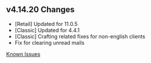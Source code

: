 ## v4.14.20 Changes

* [Retail] Updated for 11.0.5
* [Classic] Updated for 4.4.1
* [Classic] Crafting related fixes for non-english clients
* Fix for clearing unread mails

[Known Issues](https://support.tradeskillmaster.com/en_US/known_issues)
